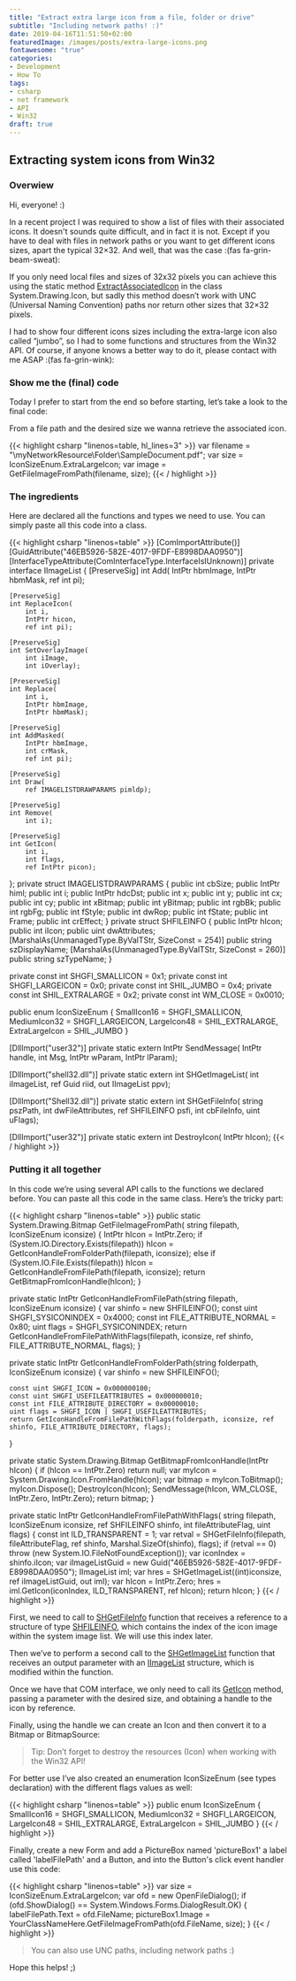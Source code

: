 ```yaml
---
title: "Extract extra large icon from a file, folder or drive"
subtitle: "Including network paths! :)"
date: 2019-04-16T11:51:50+02:00
featuredImage: /images/posts/extra-large-icons.png
fontawesome: "true"
categories: 
- Development
- How To
tags:
- csharp
- net framework
- API
- Win32
draft: true
---
```


## Extracting system icons from Win32

### Overwiew

Hi, everyone! :)

In a recent project I was required to show a list of files with their associated icons. It doesn't sounds quite difficult, and in fact it is not. Except if you have to deal with files in network paths or you want to get different icons sizes, apart the typical 32×32. And well, that was the case :(fas fa-grin-beam-sweat):

If you only need local files and sizes of 32x32 píxels you can achieve this using the static method [ExtractAssociatedIcon](http://msdn.microsoft.com/en-us/library/vstudio/system.drawing.icon.extractassociatedicon) in the class System.Drawing.Icon, but sadly this method doesn’t work with UNC (Universal Naming Convention) paths nor return other sizes that 32×32 pixels.

I had to show four different icons sizes including the extra-large icon also called “jumbo”, so I had to some functions and structures from the Win32 API. Of course, if anyone knows a better way to do it, please contact with me ASAP :(fas fa-grin-wink):

### Show me the (final) code

Today I prefer to start from the end so before starting, let’s take a look to the final code:

From a file path and the desired size we wanna retrieve the associated icon.

{{< highlight csharp "linenos=table, hl_lines=3" >}}
var filename = "\\myNetworkResource\Folder\SampleDocument.pdf";
var size = IconSizeEnum.ExtraLargeIcon;
var image = GetFileImageFromPath(filename, size);
{{< / highlight >}}

### The ingredients

Here are declared all the functions and types we need to use. You can simply paste all this code into a class.

{{< highlight csharp "linenos=table" >}}
[ComImportAttribute()]
[GuidAttribute("46EB5926-582E-4017-9FDF-E8998DAA0950")]
[InterfaceTypeAttribute(ComInterfaceType.InterfaceIsIUnknown)]
private interface IImageList
{
    [PreserveSig]
    int Add(
        IntPtr hbmImage,
        IntPtr hbmMask,
        ref int pi);

    [PreserveSig]
    int ReplaceIcon(
        int i,
        IntPtr hicon,
        ref int pi);

    [PreserveSig]
    int SetOverlayImage(
        int iImage,
        int iOverlay);

    [PreserveSig]
    int Replace(
        int i,
        IntPtr hbmImage,
        IntPtr hbmMask);

    [PreserveSig]
    int AddMasked(
        IntPtr hbmImage,
        int crMask,
        ref int pi);

    [PreserveSig]
    int Draw(
        ref IMAGELISTDRAWPARAMS pimldp);

    [PreserveSig]
    int Remove(
        int i);

    [PreserveSig]
    int GetIcon(
        int i,
        int flags,
        ref IntPtr picon);
};
private struct IMAGELISTDRAWPARAMS
{
    public int cbSize;
    public IntPtr himl;
    public int i;
    public IntPtr hdcDst;
    public int x;
    public int y;
    public int cx;
    public int cy;
    public int xBitmap;
    public int yBitmap;
    public int rgbBk;
    public int rgbFg;
    public int fStyle;
    public int dwRop;
    public int fState;
    public int Frame;
    public int crEffect;
}
private struct SHFILEINFO
{
    public IntPtr hIcon;
    public int iIcon;
    public uint dwAttributes;
    [MarshalAs(UnmanagedType.ByValTStr, SizeConst = 254)]
    public string szDisplayName;
    [MarshalAs(UnmanagedType.ByValTStr, SizeConst = 260)]
    public string szTypeName;
}

private const int SHGFI_SMALLICON = 0x1;
private const int SHGFI_LARGEICON = 0x0;
private const int SHIL_JUMBO = 0x4;
private const int SHIL_EXTRALARGE = 0x2;
private const int WM_CLOSE = 0x0010;

public enum IconSizeEnum
{
    SmallIcon16 = SHGFI_SMALLICON,
    MediumIcon32 = SHGFI_LARGEICON,
    LargeIcon48 = SHIL_EXTRALARGE,
    ExtraLargeIcon = SHIL_JUMBO
}

[DllImport("user32")]
private static extern
    IntPtr SendMessage(
    IntPtr handle,
    int Msg,
    IntPtr wParam,
    IntPtr lParam);


[DllImport("shell32.dll")]
private static extern int SHGetImageList(
    int iImageList,
    ref Guid riid,
    out IImageList ppv);

[DllImport("Shell32.dll")]
private static extern int SHGetFileInfo(
    string pszPath,
    int dwFileAttributes,
    ref SHFILEINFO psfi,
    int cbFileInfo,
    uint uFlags);

[DllImport("user32")]
private static extern int DestroyIcon(
    IntPtr hIcon);
{{< / highlight >}}

### Putting it all together

In this code we’re using several API calls to the functions we declared before. You can paste all this code in the same class.
Here’s the tricky part:

{{< highlight csharp "linenos=table" >}}
public static System.Drawing.Bitmap GetFileImageFromPath(
    string filepath, IconSizeEnum iconsize)
{
    IntPtr hIcon = IntPtr.Zero;
    if (System.IO.Directory.Exists(filepath))
        hIcon = GetIconHandleFromFolderPath(filepath, iconsize);
    else
        if (System.IO.File.Exists(filepath))
            hIcon = GetIconHandleFromFilePath(filepath, iconsize);
    return GetBitmapFromIconHandle(hIcon);
}

private static IntPtr GetIconHandleFromFilePath(string filepath, IconSizeEnum iconsize)
{
    var shinfo = new SHFILEINFO();
    const uint SHGFI_SYSICONINDEX = 0x4000;
    const int FILE_ATTRIBUTE_NORMAL = 0x80;
    uint flags = SHGFI_SYSICONINDEX;
    return GetIconHandleFromFilePathWithFlags(filepath, iconsize, ref shinfo, FILE_ATTRIBUTE_NORMAL, flags);
}

private static IntPtr GetIconHandleFromFolderPath(string folderpath, IconSizeEnum iconsize)
{
    var shinfo = new SHFILEINFO();

    const uint SHGFI_ICON = 0x000000100;
    const uint SHGFI_USEFILEATTRIBUTES = 0x000000010;
    const int FILE_ATTRIBUTE_DIRECTORY = 0x00000010;
    uint flags = SHGFI_ICON | SHGFI_USEFILEATTRIBUTES;
    return GetIconHandleFromFilePathWithFlags(folderpath, iconsize, ref shinfo, FILE_ATTRIBUTE_DIRECTORY, flags);
}

private static System.Drawing.Bitmap GetBitmapFromIconHandle(IntPtr hIcon)
{
    if (hIcon == IntPtr.Zero) return null;
    var myIcon = System.Drawing.Icon.FromHandle(hIcon);
    var bitmap = myIcon.ToBitmap();
    myIcon.Dispose();
    DestroyIcon(hIcon);
    SendMessage(hIcon, WM_CLOSE, IntPtr.Zero, IntPtr.Zero);
    return bitmap;
}

private static IntPtr GetIconHandleFromFilePathWithFlags(
    string filepath, IconSizeEnum iconsize,
    ref SHFILEINFO shinfo, int fileAttributeFlag, uint flags)
{
    const int ILD_TRANSPARENT = 1;
    var retval = SHGetFileInfo(filepath, fileAttributeFlag, ref shinfo, Marshal.SizeOf(shinfo), flags);
    if (retval == 0) throw (new System.IO.FileNotFoundException());
    var iconIndex = shinfo.iIcon;
    var iImageListGuid = new Guid("46EB5926-582E-4017-9FDF-E8998DAA0950");
    IImageList iml;
    var hres = SHGetImageList((int)iconsize, ref iImageListGuid, out iml);
    var hIcon = IntPtr.Zero;
    hres = iml.GetIcon(iconIndex, ILD_TRANSPARENT, ref hIcon);
    return hIcon;
}
{{< / highlight >}}

First, we need to call to [SHGetFileInfo](http://msdn.microsoft.com/en-us/library/windows/desktop/bb762179(v=vs.85).aspx) function that receives a reference to a structure of type [SHFILEINFO](http://msdn.microsoft.com/en-us/library/windows/desktop/bb759792(v=vs.85).aspx), which contains the index of the icon image within the system image list. We will use this index later.

Then we’ve to perform a second call to the [SHGetImageList](http://www.pinvoke.net/default.aspx/shell32.shgetimagelist) function that receives an output parameter with an [IImageList](http://msdn.microsoft.com/en-us/library/windows/desktop/bb761490(v=vs.85).aspx) structure, which is modified within the function.

Once we have that COM interface, we only need to call its [GetIcon](http://msdn.microsoft.com/en-us/library/windows/desktop/bb761463(v=vs.85).aspx) method, passing a parameter with the desired size, and obtaining a handle to the icon by reference.

Finally, using the handle we can create an Icon and then convert it to a Bitmap or BitmapSource:

> Tip: Don’t forget to destroy the resources (Icon) when working with the Win32 API!

For better use I’ve also created an enumeration IconSizeEnum (see types declaration) with the different flags values as well:

{{< highlight csharp "linenos=table" >}}
public enum IconSizeEnum
{
    SmallIcon16 = SHGFI_SMALLICON,
    MediumIcon32 = SHGFI_LARGEICON,
    LargeIcon48 = SHIL_EXTRALARGE,
    ExtraLargeIcon = SHIL_JUMBO
}
{{< / highlight >}}

Finally, create a new Form and add a PictureBox named 'pictureBox1' a label called 'labelFilePath' and a Button, and into the Button's click event handler use this code:

{{< highlight csharp "linenos=table" >}}
var size = IconSizeEnum.ExtraLargeIcon;
var ofd = new OpenFileDialog();
if (ofd.ShowDialog() == System.Windows.Forms.DialogResult.OK)
{
    labelFilePath.Text = ofd.FileName;
    pictureBox1.Image = YourClassNameHere.GetFileImageFromPath(ofd.FileName, size);
}
{{< / highlight >}}

> You can also use UNC paths, including network paths :)

Hope this helps! ;)
